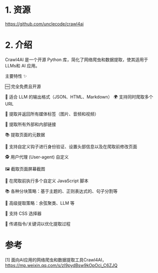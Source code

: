 # 1. 资源

https://github.com/unclecode/crawl4ai

# 2. 介绍

Crawl4AI 是一个开源 Python 库，简化了网络爬虫和数据提取，使其适用于 LLMs和 AI 应用。

主要特性 ✨ 

🆓 完全免费且开源 

🤖 适合 LLM 的输出格式（JSON、HTML、Markdown） 🌍 支持同时爬取多个 URL 

🎨 提取并返回所有媒体标签（图片、音频和视频） 

🔗 提取所有外部和内部链接 

📚 提取页面的元数据 

🔄 支持自定义钩子进行身份验证、设置头部信息以及在爬取前修改页面 

🕵️ 用户代理 (User-agent) 自定义 

🖼️ 截取页面屏幕截图 

📜 在爬取前执行多个自定义 JavaScript 脚本 

📚 各种分块策略：基于主题的、正则表达式的、句子分割等 

🧠 高级提取策略：余弦聚类、LLM 等 

🎯 支持 CSS 选择器 

📝 传递指令/关键词以优化提取过程

# 参考

[1] 面向AI应用的网络爬虫和数据提取工具Crawl4AI，https://mp.weixin.qq.com/s/zI9pydBsw9kOpOci_C6ZJQ